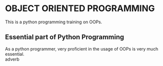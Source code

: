 # OBJECT ORIENTED PROGRAMMING

This is a python programming training on OOPs.  

## Essential part of Python Programming

As a python programmer, very proficient in the usage of OOPs is very much essential.  
adverb